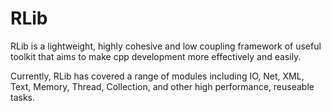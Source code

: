 RLib
====

RLib is a lightweight, highly cohesive and low coupling framework of useful toolkit that aims to make cpp development more effectively and easily. 

Currently, RLib has covered a range of modules including IO, Net, XML, Text, Memory, Thread, Collection, and other high performance, reuseable tasks.             

